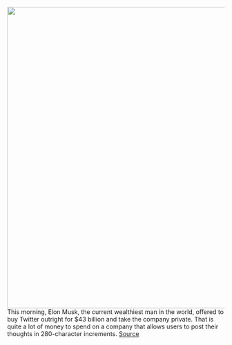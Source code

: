 <img src='https://cdn.vox-cdn.com/thumbor/eOWOA90xPuPCmhsXssFdxN4uE3I=/0x0:2040x1360/1200x800/filters:focal(1000x299:1326x625)/cdn.vox-cdn.com/uploads/chorus_image/image/70749475/elon_musk_tesla_3225.0.jpg' width='700px' /><br/>
This morning, Elon Musk, the current wealthiest man in the world, offered to buy Twitter outright for $43 billion and take the company private. That is quite a lot of money to spend on a company that allows users to post their thoughts in 280-character increments.
<a href='https://www.theverge.com/2022/4/14/23025330/elon-musk-twitter-offer-43-billion'> Source <a/>